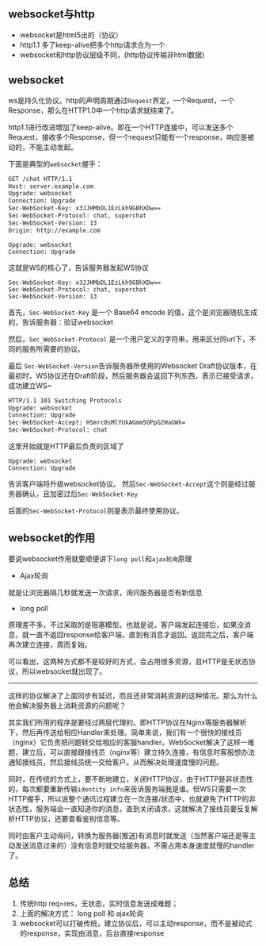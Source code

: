 ## websocket与http

* websocket是html5出的（协议）
* http1.1 多了keep-alive把多个http请求合为一个
* websocket和http协议层级不同，(http协议传输非html数据)

## websocket

ws是持久化协议。http的声明周期通过`Request`界定，一个Request，一个Response，那么在HTTP1.0中一个http请求就结束了。

http1.1进行改进增加了keep-alive。即在一个HTTP连接中，可以发送多个Request，接收多个Response，但一个request只能有一个response，响应是被动的，不能主动发起。

下面是典型的`websocket`握手：

```bash
GET /chat HTTP/1.1
Host: server.example.com
Upgrade: websocket
Connection: Upgrade
Sec-WebSocket-Key: x3JJHMbDL1EzLkh9GBhXDw==
Sec-WebSocket-Protocol: chat, superchat
Sec-WebSocket-Version: 13
Origin: http://example.com
```

    Upgrade: websocket
    Connection: Upgrade

这就是WS的核心了，告诉服务器发起WS协议

    Sec-WebSocket-Key: x3JJHMbDL1EzLkh9GBhXDw==
    Sec-WebSocket-Protocol: chat, superchat
    Sec-WebSocket-Version: 13

首先，`Sec-WebSocket-Key` 是一个 Base64 encode 的值，这个是浏览器随机生成的，告诉服务器：验证websocket

然后，`Sec_WebSocket-Protocol` 是一个用户定义的字符串，用来区分同url下，不同的服务所需要的协议。

最后 `Sec-WebSocket-Version`告诉服务器所使用的Websocket Draft协议版本，在最初时，WS协议还在Draft阶段，然后服务器会返回下列东西，表示已接受请求，成功建立WS~

```bash
HTTP/1.1 101 Switching Protocols
Upgrade: websocket
Connection: Upgrade
Sec-WebSocket-Accept: HSmrc0sMlYUkAGmm5OPpG2HaGWk=
Sec-WebSocket-Protocol: chat
```

这里开始就是HTTP最后负责的区域了

    Upgrade: websocket
    Connection: Upgrade

告诉客户端将升级websocket协议。 然后`Sec-WebSocket-Accept`这个则是经过服务器确认，且加密过后`Sec-WebSocket-Key`

后面的`Sec-WebSocket-Protocol`则是表示最终使用协议。

## websocket的作用

要说websocket作用就要顺便讲下`long poll`和`ajax轮询`原理

* Ajax轮询

就是让浏览器隔几秒就发送一次请求，询问服务器是否有新信息

* long poll

原理差不多，不过采取的是阻塞模型。也就是说，客户端发起连接后，如果没消息，就一直不返回response给客户端，直到有消息才返回。返回完之后，客户端再次建立连接，周而复始。

可以看出，这两种方式都不是较好的方式，会占用很多资源，且HTTP是无状态协议，所以websocket就出现了。

---

这样的协议解决了上面同步有延迟，而且还非常消耗资源的这种情况。那么为什么他会解决服务器上消耗资源的问题呢？

其实我们所用的程序是要经过两层代理的。即HTTP协议在Nginx等服务器解析下，然后再传送给相应Handler来处理。简单来说，我们有一个很快的接线员（nginx）它负责把问题转交给相应的客服handler。WebSocket解决了这样一难题，建立后，可以直接跟接线员（nginx等）建立持久连接，有信息时客服想办法通知接线员，然后接线员统一交给客户。从而解决处理速度慢的问题。

同时，在传统的方式上，要不断地建立，关闭HTTP协议，由于HTTP是非状态性的，每次都要重新传输`identity info`来告诉服务端我是谁。但WS只需要一次HTTP握手，所以说整个通讯过程建立在一次连接/状态中，也就避免了HTTP的非状态性，服务端会一直知道你的消息，直到关闭请求，这就解决了接线员要反复解析HTTP协议，还要查看鉴别信息等。

同时由客户主动询问，转换为服务器(推送)有消息时就发送（当然客户端还是等主动发送消息过来的）没有信息时就交给服务器，不需占用本身速度就慢的handler了。

## 总结

1. 传统http req=res，无状态，实时信息发送成难题；
2. 上面的解决方式： long poll 和 ajax轮询
3. websocket可以打破传统，建立协议后，可以主动response，而不是被动式的response，实现由消息，后台直接response

